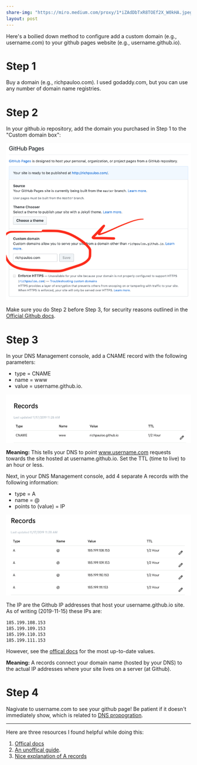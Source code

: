 ```yaml
---
share-img: "https://miro.medium.com/proxy/1*iZAdDbTxR8TOEf2X_W0kHA.jpeg"
layout: post
---
```



Here's a boilied down method to configure add a custom domain (e.g., username.com) to your github pages website (e.g., username.github.io).   

# Step 1

Buy a domain (e.g., richpauloo.com). I used godaddy.com, but you can use any number of domain name registries.  

# Step 2  

In your github.io repository, add the domain you purchased in Step 1 to the "Custom domain box":  

![](/img/cd.png)  

Make sure you do Step 2 before Step 3, for security reasons outlined in the [Official Github docs](https://help.github.com/en/github/working-with-github-pages/managing-a-custom-domain-for-your-github-pages-site#about-custom-domain-configuration).  

# Step 3 

In your DNS Management console, add a CNAME record with the following parameters:  

* type = CNAME
* name = www
* value = username.github.io.

![](/img/cn.png)  

**Meaning:** This tells your DNS to point www.username.com requests towards the site hosted at username.github.io. Set the TTL (time to live) to an hour or less.  

Next, in your DNS Management console, add 4 separate A records with the following information:  

* type = A  
* name = @  
* points to (value) = IP  

![](/img/ar.png)  

The IP are the Github IP addresses that host your username.github.io site. As of writing (2019-11-15) these IPs are: 

```
185.199.108.153
185.199.109.153
185.199.110.153
185.199.111.153
```

However, see the [offical docs](https://help.github.com/en/github/working-with-github-pages/managing-a-custom-domain-for-your-github-pages-site#about-custom-domain-configuration) for the most up-to-date values.  

**Meaning:** A records connect your domain name (hosted by your DNS) to the actual IP addresses where your site lives on a server (at Github).  

# Step 4

Nagivate to username.com to see your github page! Be patient if it doesn't immediately show, which is related to [DNS propogration](https://www.namecheap.com/support/knowledgebase/article.aspx/9622/10/dns-propagation--explained). 

***  


Here are three resources I found helpful while doing this:

1. [Offical docs](https://help.github.com/en/github/working-with-github-pages/managing-a-custom-domain-for-your-github-pages-site#about-custom-domain-configuration)
2. [An unoffical guide](https://medium.com/@hossainkhan/using-custom-domain-for-github-pages-86b303d3918a).  
3. [Nice explanation of A records](https://www.godaddy.com/help/add-an-a-record-19238)